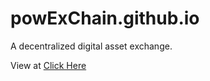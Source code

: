 # powExChain.github.io
A decentralized digital asset exchange.

View at [Click Here](https://xwhl.github.io/powExChain.github.io/build/index.html#/)

